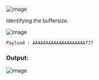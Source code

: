 ![image](https://github.com/x03ee/CTF-Writeup/blob/main/2025/TSCCTF%202025/Pwn/gamble_bad_bad/Chall.PNG)

Identifying the buffersize.

![image](https://github.com/x03ee/CTF-Writeup/blob/main/2025/TSCCTF%202025/Pwn/gamble_bad_bad/Src.PNG)

```Payload : AAAAAAAAAAAAAAAAAAAA777```

### Output:

![image](https://github.com/x03ee/CTF-Writeup/blob/main/2025/TSCCTF%202025/Pwn/gamble_bad_bad/Flag.PNG)
